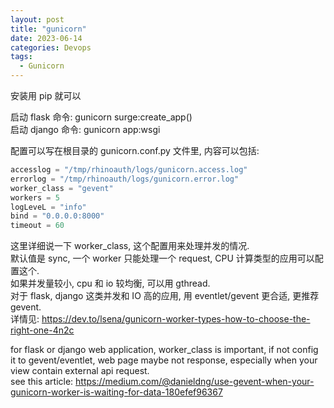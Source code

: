 ```yaml
---
layout: post
title: "gunicorn"
date: 2023-06-14
categories: Devops
tags:
  - Gunicorn
---
```


安装用 pip 就可以

启动 flask 命令: gunicorn surge:create_app()  
启动 django 命令: gunicorn app:wsgi

配置可以写在根目录的 gunicorn.conf.py 文件里, 内容可以包括:

```python
accesslog = "/tmp/rhinoauth/logs/gunicorn.access.log"
errorlog = "/tmp/rhinoauth/logs/gunicorn.error.log"
worker_class = "gevent"
workers = 5
logLeveL = "info"
bind = "0.0.0.0:8000"
timeout = 60
```

这里详细说一下 worker_class, 这个配置用来处理并发的情况.  
默认值是 sync, 一个 worker 只能处理一个 request, CPU 计算类型的应用可以配置这个.  
如果并发量较小, cpu 和 io 较均衡, 可以用 gthread.  
对于 flask, django 这类并发和 IO 高的应用, 用 eventlet/gevent 更合适, 更推荐 gevent.  
详情见: https://dev.to/lsena/gunicorn-worker-types-how-to-choose-the-right-one-4n2c

for flask or django web application, worker_class is important, if not config it to gevent/eventlet, web page maybe not response, especially when your view contain external api request.  
see this article: <https://medium.com/@danieldng/use-gevent-when-your-gunicorn-worker-is-waiting-for-data-180efef96367>
